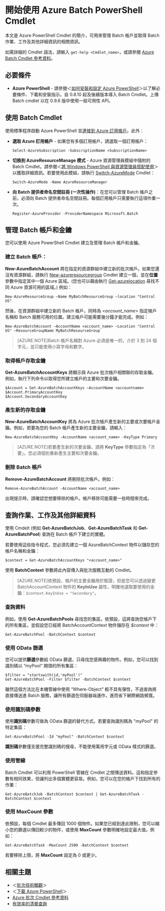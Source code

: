 <properties
   pageTitle="開始使用 Azure Batch PowerShell Cmdlet | Microsoft Azure"
	description="介紹用來管理 Azure Batch 服務的 Azure PowerShell Cmdlet"
	services="batch"
	documentationCenter=""
	authors="dlepow"
	manager="timlt"
	editor=""/>

<tags
   ms.service="batch"
	ms.devlang="NA"
	ms.topic="get-started-article"
	ms.tgt_pltfrm="powershell"
	ms.workload="big-compute"
	ms.date="08/07/2015"
	ms.author="danlep"/>

# 開始使用 Azure Batch PowerShell Cmdlet
本文是 Azure PowerShell Cmdlet 的簡介，可用來管理 Batch 帳戶並取得 Batch 作業、工作及其他詳細資訊的相關資訊。

如需詳細的 Cmdlet 語法，請輸入 `get-help <Cmdlet_name>`，或請參閱 [Azure Batch Cmdlet 參考資料](https://msdn.microsoft.com/library/azure/mt125957.aspx)。

## 必要條件

* **Azure PowerShell** - 請參閱＜[如何安裝和設定 Azure PowerShell](../powershell-install-configure.md)＞以了解必要條件、下載和安裝指示。自 0.8.10 起及後續版本導入 Batch Cmdlet。上傳 Batch cmdlet 以在 0.9.6 版中使用一般可用性 API。

## 使用 Batch Cmdlet

使用標準程序啟動 Azure PowerShell 並[連接到 Azure 訂用帳戶](../powershell-install-configure.md#Connect)。此外：

* **選取 Azure 訂用帳戶** - 如果您有多個訂用帳戶，請選取一個訂用帳戶：

    ```
    Select-AzureSubscription -SubscriptionName <SubscriptionName>
    ```

* **切換到 AzureResourceManage 模式** - Azure 資源管理員模組中隨附的 Batch Cmdlet。請參閱＜[將 Windows PowerShell 與資源管理員搭配使用](../powershell-azure-resource-manager.md)＞以獲取詳細資訊。若要使用此模組，請執行 [Switch-AzureMode](https://msdn.microsoft.com/library/dn722470.aspx) Cmdlet：

    ```
    Switch-AzureMode -Name AzureResourceManager
    ```

* **向 Batch 提供者命名空間註冊 (一次性操作)**：在您可以管理 Batch 帳戶之前，必須向 Batch 提供者命名空間註冊。每個訂用帳戶只需要執行這項作業一次。

    ```
    Register-AzureProvider -ProviderNamespace Microsoft.Batch
    ```

## 管理 Batch 帳戶和金鑰

您可以使用 Azure PowerShell Cmdlet 建立及管理 Batch 帳戶和金鑰。

### 建立 Batch 帳戶：

**New-AzureBatchAccount** 將在指定的資源群組中建立新的批次帳戶。如果您還沒有資源群組，請執行 [New-azureresourcegroup](https://msdn.microsoft.com/library/dn654594.aspx) Cmdlet 建立一個，並在**位置** 參數中指定其中一個 Azure 區域。(您也可以藉由執行 [Get-azurelocation](https://msdn.microsoft.com/library/dn654582.aspx) 尋找不同 Azure 資源可用的區域。) 例如：

```
New-AzureResourceGroup –Name MyBatchResourceGroup –location "Central US"
```

然後，在資源群組中建立新的 Batch 帳戶，同時為 <*account\_name*> 指定帳戶名稱和 Batch 服務可用的位置。建立帳戶可能需要幾分鐘才能完成。例如：

```
New-AzureBatchAccount –AccountName <account_name> –Location "Central US" –ResourceGroupName MyBatchResourceGroup
```

> [AZURE.NOTE]Batch 帳戶名稱對 Azure 必須是唯一的，介於 3 到 24 個字元，並只能使用小寫字母和數字。

### 取得帳戶存取金鑰
**Get-AzureBatchAccountKeys** 將顯示與 Azure 批次帳戶相關聯的存取金鑰。例如，執行下列命令以取得您所建立帳戶的主要和次要金鑰。

```
$Account = Get-AzureBatchAccountKeys –AccountName <accountname>
$Account.PrimaryAccountKey
$Account.SecondaryAccountKey
```

### 產生新的存取金鑰
**New-AzureBatchAccountKey** 將為 Azure 批次帳戶產生新的主要或次要帳戶金鑰。例如，若要為您的 Batch 帳戶產生新的主要金鑰，請輸入：

```
New-AzureBatchAccountKey -AccountName <account_name> -KeyType Primary
```

> [AZURE.NOTE]若要產生新的次要金鑰，請將 **KeyType** 參數指定為「次要」。您必須個別重新產生主要和次要金鑰。

### 刪除 Batch 帳戶
**Remove-AzureBatchAccount** 將刪除批次帳戶。例如：

```
Remove-AzureBatchAccount -AccountName <account_name>
```

出現提示時，請確認您想要移除的帳戶。帳戶移除可能需要一些時間來完成。

## 查詢作業、工作及其他詳細資料

使用 Cmdelt (例如 **Get-AzureBatchJob**、**Get-AzureBatchTask** 和 **Get-AzureBatchPool**) 查詢在 Batch 帳戶下建立的實體。

若要使用這些指令程式，您必須先建立一個 AzureBatchContext 物件以儲存您的帳戶名稱和金鑰：

```
$context = Get-AzureBatchAccountKeys "<account_name>"
```

使用 **BatchContext** 參數將此內容傳入與批次服務互動的 Cmdlet。

> [AZURE.NOTE]依預設，帳戶的主要金鑰用於驗證，但是您可以透過變更 BatchAccountContext 物件的 **KeyInUse** 屬性，明確地選取要使用的金鑰：`$context.KeyInUse = "Secondary"`。


### 查詢資料

例如，使用 **Get-AzureBatchPools** 尋找您的集區。依預設，這將查詢您帳戶下的所有集區，並假設您已經將 BatchAccountContext 物件儲存在 *$context* 中：

```
Get-AzureBatchPool -BatchContext $context
```
### 使用 OData 篩選

您可以提供**篩選**參數給 OData 篩選，只尋找您感興趣的物件。例如，您可以找到識別碼以 “myPool” 開頭的所有集區：

```
$filter = "startswith(id,'myPool')"
Get-AzureBatchPool -Filter $filter -BatchContext $context
```

雖然這個方法比在本機管線中使用 “Where-Object” 較不具有彈性，不過查詢將直接傳送進 Batch 服務，讓所有篩選在伺服器端運作，進而省下網際網路頻寬。

### 使用識別碼參數

使用**識別碼**參數可做為 OData 篩選的替代方式。若要查詢識別碼為 "myPool" 的特定集區：

```
Get-AzureBatchPool -Id "myPool" -BatchContext $context

```
**識別碼**參數僅支援完整識別碼的搜尋，不能使用萬用字元或 OData 樣式的篩選。

### 使用管線

Batch Cmdlet 可以利用 PowerShell 管線在 Cmdlet 之間傳送資料。這和指定參數有相同效果，但讓列出多個實體更容易。例如，您可以在您的帳戶下找到所有的作業：

```
Get-AzureBatchJob -BatchContext $context | Get-AzureBatchTask -BatchContext $context
```

### 使用 MaxCount 參數

依預設，每個 Cmdlet 最多傳回 1000 個物件。如果您已經到達此限制，您可以縮小您的篩選以傳回較少的物件，或使用 **MaxCount** 參數明確地設定最大值。例如：

```
Get-AzureBatchTask -MaxCount 2500 -BatchContext $context

```

若要移除上限，將 **MaxCount** 設定為 0 或更少。

## 相關主題
* ＜[批次技術概觀](batch-technical-overview.md)＞
* ＜[下載 Azure PowerShell](http://go.microsoft.com/p/?linkid=9811175)＞
* [Azure 批次 Cmdlet 參考資料](https://msdn.microsoft.com/library/azure/mt125957.aspx)
* [有效率的清單查詢](batch-efficient-list-queries.md)

<!---HONumber=August15_HO9-->